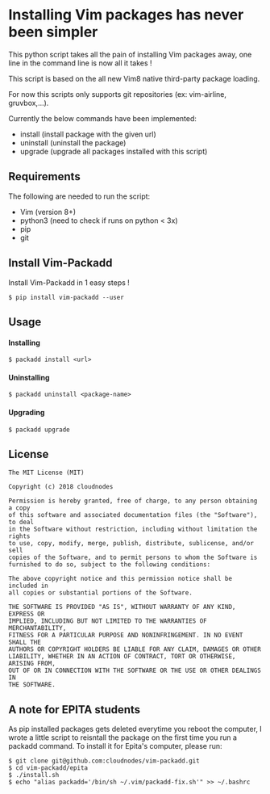 Installing Vim packages has never been simpler
=======================================

This python script takes all the pain of installing Vim packages away, one line in the command line is now all it takes !

This script is based on the all new Vim8 native third-party package loading.

For now this scripts only supports git repositories (ex: vim-airline, gruvbox,...).

Currently the below commands have been implemented:

- install <url> (install package with the given url)
- uninstall <package> (uninstall the package)
- upgrade (upgrade all packages installed with this script)

## Requirements

The following are needed to run the script:

- Vim (version 8+)
- python3 (need to check if runs on python < 3x)
- pip
- git

## Install Vim-Packadd

Install Vim-Packadd in 1 easy steps !

```
$ pip install vim-packadd --user
```

## Usage
#### Installing
```
$ packadd install <url>
```
#### Uninstalling
```
$ packadd uninstall <package-name>
```
#### Upgrading
```
$ packadd upgrade
```
## License

    The MIT License (MIT)

    Copyright (c) 2018 cloudnodes

    Permission is hereby granted, free of charge, to any person obtaining a copy
    of this software and associated documentation files (the "Software"), to deal
    in the Software without restriction, including without limitation the rights
    to use, copy, modify, merge, publish, distribute, sublicense, and/or sell
    copies of the Software, and to permit persons to whom the Software is
    furnished to do so, subject to the following conditions:

    The above copyright notice and this permission notice shall be included in
    all copies or substantial portions of the Software.

    THE SOFTWARE IS PROVIDED "AS IS", WITHOUT WARRANTY OF ANY KIND, EXPRESS OR
    IMPLIED, INCLUDING BUT NOT LIMITED TO THE WARRANTIES OF MERCHANTABILITY,
    FITNESS FOR A PARTICULAR PURPOSE AND NONINFRINGEMENT. IN NO EVENT SHALL THE
    AUTHORS OR COPYRIGHT HOLDERS BE LIABLE FOR ANY CLAIM, DAMAGES OR OTHER
    LIABILITY, WHETHER IN AN ACTION OF CONTRACT, TORT OR OTHERWISE, ARISING FROM,
    OUT OF OR IN CONNECTION WITH THE SOFTWARE OR THE USE OR OTHER DEALINGS IN
    THE SOFTWARE.

## A note for EPITA students

As pip installed packages gets deleted everytime you reboot the computer, I wrote a little script to reisntall the package on the first time you run a packadd command. To install it for Epita's computer, please run:

```
$ git clone git@github.com:cloudnodes/vim-packadd.git
$ cd vim-packadd/epita
$ ./install.sh
$ echo "alias packadd='/bin/sh ~/.vim/packadd-fix.sh'" >> ~/.bashrc
```

